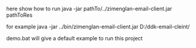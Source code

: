 here show how to run 
    java -jar pathTo/../zimenglan-email-client.jar pathToRes

for example
    java -jar ../bin/zimenglan-email-client.jar D:/ddk-email-cleint/

demo.bat will give a default example to run this project